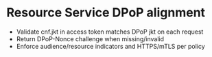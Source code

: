 # Resource Service DPoP alignment

- Validate cnf.jkt in access token matches DPoP jkt on each request
- Return DPoP-Nonce challenge when missing/invalid
- Enforce audience/resource indicators and HTTPS/mTLS per policy

